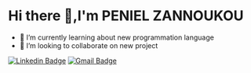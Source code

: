 # Hi there 👋,I'm PENIEL ZANNOUKOU

<!-- ## I'm PENIEL ZANNOUKOU -->
- 🌱 I’m currently learning about  new programmation language
- 👯 I’m looking to collaborate on new project
<!--
**zpeniel09/zpeniel09** is a ✨ _special_ ✨ repository because its `README.md` (this file) appears on your GitHub profile.

Here are some ideas to get you started:

- 🔭 I’m currently working on ...
- 🌱 I’m currently learning ...
- 👯 I’m looking to collaborate on ...
- 🤔 I’m looking for help with ...
- 💬 Ask me about ...
- 📫 How to reach me: ...
- 😄 Pronouns: ...
- ⚡ Fun fact: ...
--> 
[![Linkedin Badge](https://img.shields.io/badge/-Peniel%20Zannoukou-6633cc?style=flat-square&logo=Linkedin&logoColor=white&link=https://www.linkedin.com/in/peniel-etèmana-d-j-zannoukou-28633a213/)](https://www.linkedin.com/in/peniel-etèmana-d-j-zannoukou-28633a213/) 
[![Gmail Badge](https://img.shields.io/badge/-zpeniel09@gmail.com-6633cc?style=flat-square&logo=Gmail&logoColor=white&link=mailto:zpeniel09@gmail.com)](mailto:zpeniel09@gmail.com)
